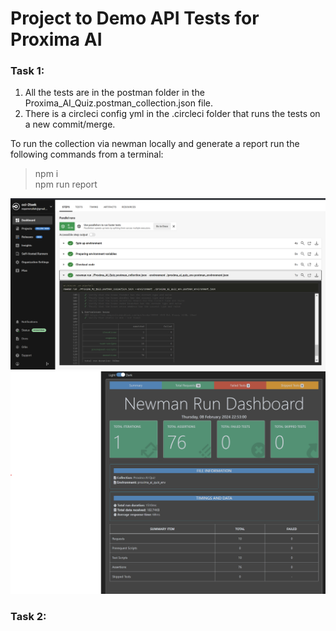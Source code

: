 # Project to Demo API Tests for Proxima AI
### Task 1:
1. All the tests are in the postman folder in the Proxima_AI_Quiz.postman_collection.json file.
2. There is a circleci config yml in the .circleci folder that runs the tests on a new commit/merge.

To run the collection via newman locally and generate a report run the following commands from a terminal:
> npm i  
> npm run report

![Circle CI Test Run](./assets/circleci_run.png "CircleCI")  
![Newman Report](./assets/newman_report.png "Newman Report")

### Task 2: